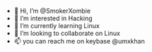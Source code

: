 - 👋 Hi, I’m @SmokerXombie
- 👀 I’m interested in Hacking
- 🌱 I’m currently learning Linux 
- 💞️ I’m looking to collaborate on Linux
- 📫 you can reach me on keybase @umxkhan

<!---
SmokerXombie/SmokerXombie is a ✨ special ✨ repository because its `README.md` (this file) appears on your GitHub profile.
You can click the Preview link to take a look at your changes.
--->

